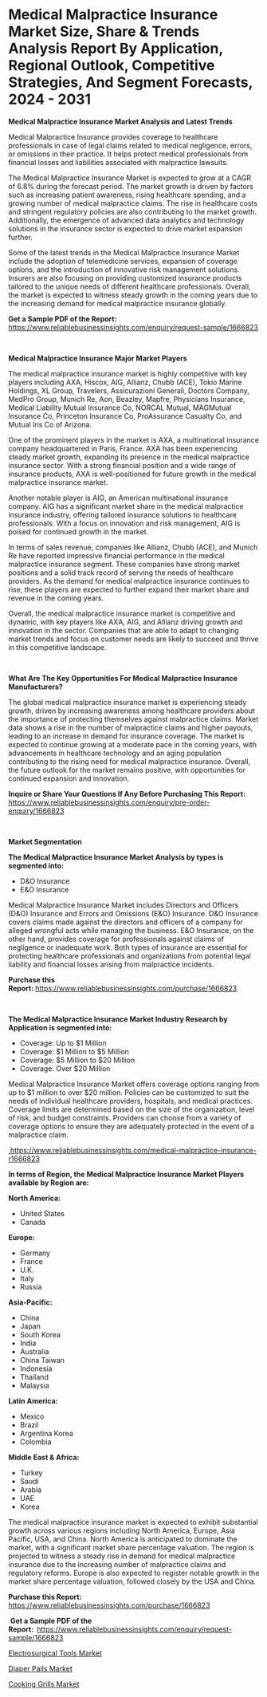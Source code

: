 <p><h1>Medical Malpractice Insurance Market Size, Share & Trends Analysis Report By Application, Regional Outlook, Competitive Strategies, And Segment Forecasts, 2024 - 2031</h1></p><p><strong>Medical Malpractice Insurance Market Analysis and Latest Trends</strong></p>
<p><p>Medical Malpractice Insurance provides coverage to healthcare professionals in case of legal claims related to medical negligence, errors, or omissions in their practice. It helps protect medical professionals from financial losses and liabilities associated with malpractice lawsuits.</p><p>The Medical Malpractice Insurance Market is expected to grow at a CAGR of 6.8% during the forecast period. The market growth is driven by factors such as increasing patient awareness, rising healthcare spending, and a growing number of medical malpractice claims. The rise in healthcare costs and stringent regulatory policies are also contributing to the market growth. Additionally, the emergence of advanced data analytics and technology solutions in the insurance sector is expected to drive market expansion further.</p><p>Some of the latest trends in the Medical Malpractice Insurance Market include the adoption of telemedicine services, expansion of coverage options, and the introduction of innovative risk management solutions. Insurers are also focusing on providing customized insurance products tailored to the unique needs of different healthcare professionals. Overall, the market is expected to witness steady growth in the coming years due to the increasing demand for medical malpractice insurance globally.</p></p>
<p><strong>Get a Sample PDF of the Report:&nbsp;</strong> <a href="https://www.reliablebusinessinsights.com/enquiry/request-sample/1666823">https://www.reliablebusinessinsights.com/enquiry/request-sample/1666823</a></p>
<p>&nbsp;</p>
<p><strong>Medical Malpractice Insurance Major Market Players</strong></p>
<p><p>The medical malpractice insurance market is highly competitive with key players including AXA, Hiscox, AIG, Allianz, Chubb (ACE), Tokio Marine Holdings, XL Group, Travelers, Assicurazioni Generali, Doctors Company, MedPro Group, Munich Re, Aon, Beazley, Mapfre, Physicians Insurance, Medical Liability Mutual Insurance Co, NORCAL Mutual, MAGMutual Insurance Co, Princeton Insurance Co, ProAssurance Casualty Co, and Mutual Ins Co of Arizona. </p><p>One of the prominent players in the market is AXA, a multinational insurance company headquartered in Paris, France. AXA has been experiencing steady market growth, expanding its presence in the medical malpractice insurance sector. With a strong financial position and a wide range of insurance products, AXA is well-positioned for future growth in the medical malpractice insurance market. </p><p>Another notable player is AIG, an American multinational insurance company. AIG has a significant market share in the medical malpractice insurance industry, offering tailored insurance solutions to healthcare professionals. With a focus on innovation and risk management, AIG is poised for continued growth in the market.</p><p>In terms of sales revenue, companies like Allianz, Chubb (ACE), and Munich Re have reported impressive financial performance in the medical malpractice insurance segment. These companies have strong market positions and a solid track record of serving the needs of healthcare providers. As the demand for medical malpractice insurance continues to rise, these players are expected to further expand their market share and revenue in the coming years. </p><p>Overall, the medical malpractice insurance market is competitive and dynamic, with key players like AXA, AIG, and Allianz driving growth and innovation in the sector. Companies that are able to adapt to changing market trends and focus on customer needs are likely to succeed and thrive in this competitive landscape.</p></p>
<p>&nbsp;</p>
<p><strong>What Are The Key Opportunities For Medical Malpractice Insurance Manufacturers?</strong></p>
<p><p>The global medical malpractice insurance market is experiencing steady growth, driven by increasing awareness among healthcare providers about the importance of protecting themselves against malpractice claims. Market data shows a rise in the number of malpractice claims and higher payouts, leading to an increase in demand for insurance coverage. The market is expected to continue growing at a moderate pace in the coming years, with advancements in healthcare technology and an aging population contributing to the rising need for medical malpractice insurance. Overall, the future outlook for the market remains positive, with opportunities for continued expansion and innovation.</p></p>
<p><strong>Inquire or Share Your Questions If Any Before Purchasing This Report:</strong> <a href="https://www.reliablebusinessinsights.com/enquiry/pre-order-enquiry/1666823">https://www.reliablebusinessinsights.com/enquiry/pre-order-enquiry/1666823</a></p>
<p>&nbsp;</p>
<p><strong>Market Segmentation</strong></p>
<p><strong>The Medical Malpractice Insurance Market Analysis by types is segmented into:</strong></p>
<p><ul><li>D&O Insurance</li><li>E&O Insurance</li></ul></p>
<p><p>Medical Malpractice Insurance Market includes Directors and Officers (D&O) Insurance and Errors and Omissions (E&O) Insurance. D&O Insurance covers claims made against the directors and officers of a company for alleged wrongful acts while managing the business. E&O Insurance, on the other hand, provides coverage for professionals against claims of negligence or inadequate work. Both types of insurance are essential for protecting healthcare professionals and organizations from potential legal liability and financial losses arising from malpractice incidents.</p></p>
<p><strong>Purchase this Report:&nbsp;</strong><a href="https://www.reliablebusinessinsights.com/purchase/1666823">https://www.reliablebusinessinsights.com/purchase/1666823</a></p>
<p>&nbsp;</p>
<p><strong>The Medical Malpractice Insurance Market Industry Research by Application is segmented into:</strong></p>
<p><ul><li>Coverage: Up to $1 Million</li><li>Coverage: $1 Million to $5 Million</li><li>Coverage: $5 Million to $20 Million</li><li>Coverage: Over $20 Million</li></ul></p>
<p><p>Medical Malpractice Insurance Market offers coverage options ranging from up to $1 million to over $20 million. Policies can be customized to suit the needs of individual healthcare providers, hospitals, and medical practices. Coverage limits are determined based on the size of the organization, level of risk, and budget constraints. Providers can choose from a variety of coverage options to ensure they are adequately protected in the event of a malpractice claim.</p></p>
<p><a href="https://www.reliablebusinessinsights.com/medical-malpractice-insurance-r1666823">&nbsp;https://www.reliablebusinessinsights.com/medical-malpractice-insurance-r1666823</a></p>
<p><strong>In terms of Region, the Medical Malpractice Insurance Market Players available by Region are:</strong></p>
<p>
    <p> <strong> North America: </strong>
        <ul>
            <li>United States</li>
            <li>Canada</li>
        </ul>
        </p> 
    <p> <strong> Europe: </strong>
        <ul>
            <li>Germany</li>
            <li>France</li>
            <li>U.K.</li>
            <li>Italy</li>
            <li>Russia</li>
        </ul>
        </p> 
    <p> <strong> Asia-Pacific: </strong>
        <ul>
            <li>China</li>
            <li>Japan</li>
            <li>South Korea</li>
            <li>India</li>
            <li>Australia</li>
            <li>China Taiwan</li>
            <li>Indonesia</li>
            <li>Thailand</li>
            <li>Malaysia</li>
        </ul>
        </p> 
    <p> <strong> Latin America: </strong>
        <ul>
            <li>Mexico</li>
            <li>Brazil</li>
            <li>Argentina Korea</li>
            <li>Colombia</li>
        </ul>
        </p> 
    <p> <strong> Middle East & Africa: </strong>
        <ul>
            <li>Turkey</li>
            <li>Saudi</li>
            <li>Arabia</li>
            <li>UAE</li>
            <li>Korea</li>
        </ul>
    </p>
    </p>
<p><p>The medical malpractice insurance market is expected to exhibit substantial growth across various regions including North America, Europe, Asia Pacific, USA, and China. North America is anticipated to dominate the market, with a significant market share percentage valuation. The region is projected to witness a steady rise in demand for medical malpractice insurance due to the increasing number of malpractice claims and regulatory reforms. Europe is also expected to register notable growth in the market share percentage valuation, followed closely by the USA and China.</p></p>
<p><strong>Purchase this Report: </strong><a href="https://www.reliablebusinessinsights.com/purchase/1666823">https://www.reliablebusinessinsights.com/purchase/1666823</a></p>
<p>&nbsp;<strong>Get a Sample PDF of the Report:&nbsp;&nbsp;</strong><a href="https://www.reliablebusinessinsights.com/enquiry/request-sample/1666823">https://www.reliablebusinessinsights.com/enquiry/request-sample/1666823</a></p>
<p><strong></strong></p>
<p><p><a href="https://github.com/sardarp081/Market-Research-Report-List-2/blob/main/electrosurgical-tools-market.md">Electrosurgical Tools Market</a></p><p><a href="https://github.com/waylose1223/Market-Research-Report-List-2/blob/main/diaper-pails-market.md">Diaper Pails Market</a></p><p><a href="https://github.com/hzxpgedq27/Market-Research-Report-List-1/blob/main/cooking-grills-market.md">Cooking Grills Market</a></p></p>